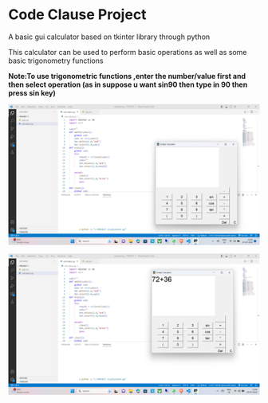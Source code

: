 # Code Clause Project
A  basic gui calculator based on tkinter library through python

This calculator can be used to perform basic operations as well as some basic trigonometry functions

**Note:To use trigonometric functions ,enter the number/value first and then select operation (as in suppose u want sin90
then type in 90 then press sin key)**


![img](https://github.com/Ansh-Suneja/CodeClauseP2/blob/3b83037aacb9d23a71b878a362093b8412bd0e67/Screenshot%202023-07-07%20230905.png)

![img](https://github.com/Ansh-Suneja/CodeClauseP2/blob/6dd6ff0d97bf2a38975319591ad1c36648c90b0c/Screenshot%202023-07-07%20231002.png)
